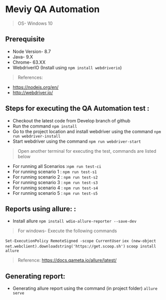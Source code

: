 # Meviy QA Automation

> OS- Windows 10


## Prerequisite

* Node Version- 8.7
* Java- 9.X
* Chrome- 63.XX
* WebdriverIO (Install using `npm install webdriverio`)

> References: 
* https://nodejs.org/en/
* http://webdriver.io/


## Steps for executing the QA Automation test :

* Checkout the latest code from Develop branch of github
* Run the command `npm install`
* Go to the project location and install webdriver using the command `npm run webdriver-install`
* Start webdriver using the command `npm run webdriver-start`


>  Open another terminal for executing the test, commands are listed below

* For running all Scenarios :`npm run test-ci`
* For running scenario 1  :  `npm run test-s1`
* For running scenario 2  :  `npm run test-s2`
* For running scenario 3  :  `npm run test-s3`
* For running scenario 4  :  `npm run test-s4`
* For running scenario 5  :  `npm run test-s5`

## Reports using allure: :


* Install allure `npm install wdio-allure-reporter --save-dev`

> For windows- Execute the following commands


 `Set-ExecutionPolicy RemoteSigned -scope CurrentUser`
 `iex (new-object net.webclient).downloadstring('https://get.scoop.sh')`
 `scoop install allure`


> Reference: https://docs.qameta.io/allure/latest/


## Generating report:


* Generating allure report using the command (in project folder)  `allure serve`




